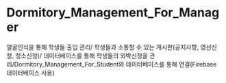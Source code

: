 # Dormitory_Management_For_Manager
얼굴인식을 통해 학생들 출입 관리/
학생들과 소통할 수 있는 게시판(공지사항, 영선신청, 청소신청)/
데이터베이스를 통해 학생들의 외박신청을 관리/Dormitory_Management_For_Student와 데이터베이스를 통해 연결(Firebase 데이터베이스 사용)
